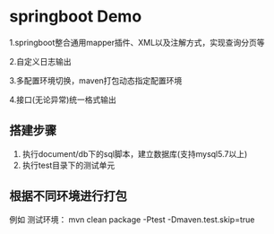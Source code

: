 # springboot Demo
1.springboot整合通用mapper插件、XML以及注解方式，实现查询分页等

2.自定义日志输出

3.多配置环境切换，maven打包动态指定配置环境

4.接口(无论异常)统一格式输出

 ## 搭建步骤
 1. 执行document/db下的sql脚本，建立数据库(支持mysql5.7以上)
 2. 执行test目录下的测试单元
 
 ## 根据不同环境进行打包
例如 测试环境：
mvn clean package -Ptest -Dmaven.test.skip=true
